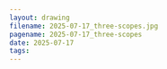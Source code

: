 ```yaml
---
layout: drawing
filename: 2025-07-17_three-scopes.jpg
pagename: 2025-07-17_three-scopes
date: 2025-07-17
tags:
---
```

